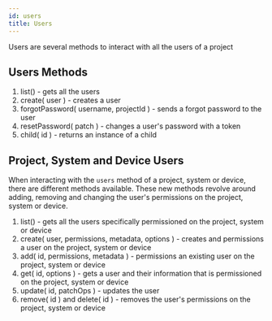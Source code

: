 ```yaml
---
id: users
title: Users
---
```


Users are several methods to interact with all the users of a project

## Users Methods

1. list() - gets all the users
2. create( user ) - creates a user
3. forgotPassword( username, projectId ) - sends a forgot password to the user
4. resetPassword( patch ) - changes a user's password with a token
8. child( id ) - returns an instance of a child

## Project, System and Device Users

When interacting with the `users` method of a project, system or device, there are different methods available. These new methods revolve around adding, removing and changing the user's permissions on the project, system or device.

1. list() - gets all the users specifically permissioned on the project, system or device
2. create( user, permissions, metadata, options ) - creates and permissions a user on the project, system or device
3. add( id, permissions, metadata ) - permissions an existing user on the project, system or device
4. get( id, options ) - gets a user and their information that is permissioned on the project, system or device
5. update( id, patchOps ) - updates the user
6. remove( id ) and delete( id ) - removes the user's permissions on the project, system or device
